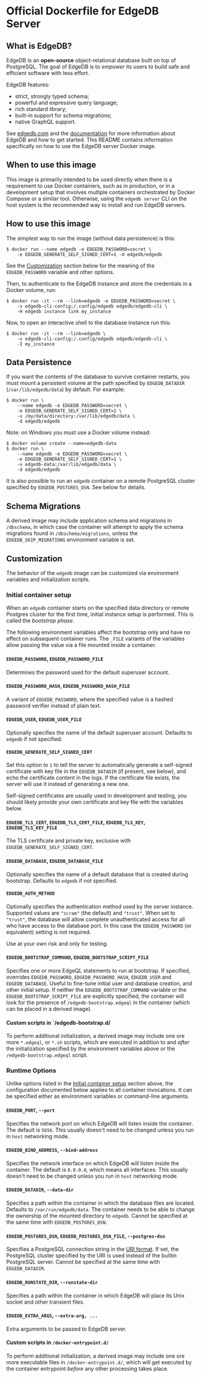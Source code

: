 # Official Dockerfile for EdgeDB Server

## What is EdgeDB?

EdgeDB is an **open-source** object-relational database built on top of
PostgreSQL. The goal of EdgeDB is to _empower_ its users to build safe
and efficient software with less effort.

EdgeDB features:

- strict, strongly typed schema;
- powerful and expressive query language;
- rich standard library;
- built-in support for schema migrations;
- native GraphQL support.

See [edgedb.com](https://www.edgedb.com/) and the
[documentation](https://www.edgedb.com/docs/) for more information about
EdgeDB and how to get started. This README contains information specifically
on how to use the EdgeDB server Docker image.

## When to use this image

This image is primarily intended to be used directly when there is a
requirement to use Docker containers, such as in production, or in a
development setup that involves multiple containers orchestrated by
Docker Compose or a similar tool. Otherwise, using the `edgedb server`
CLI on the host system is the recommended way to install and run
EdgeDB servers.

## How to use this image

The simplest way to run the image (without data persistence) is this:

```shell
$ docker run --name edgedb -e EDGEDB_PASSWORD=secret \
    -e EDGEDB_GENERATE_SELF_SIGNED_CERT=1 -d edgedb/edgedb
```

See the [Customization](#customization) section below for the meaning of
the `EDGEDB_PASSWORD` variable and other options.

Then, to authenticate to the EdgeDB instance and store the credentials in
a Docker volume, run:

```shell
$ docker run -it --rm --link=edgedb -e EDGEDB_PASSWORD=secret \
    -v edgedb-cli-config:/.config/edgedb edgedb/edgedb-cli \
    -H edgedb instance link my_instance
```

Now, to open an interactive shell to the database instance run this:

```shell
$ docker run -it --rm --link=edgedb \
    -v edgedb-cli-config:/.config/edgedb edgedb/edgedb-cli \
    -I my_instance
```

## Data Persistence

If you want the contents of the database to survive container restarts,
you must mount a persistent volume at the path specified by
`EDGEDB_DATADIR` (`/var/lib/edgedb/data`) by default.  For example:

```shell
$ docker run \
    --name edgedb -e EDGEDB_PASSWORD=secret \
    -e EDGEDB_GENERATE_SELF_SIGNED_CERT=1 \
    -v /my/data/directory:/var/lib/edgedb/data \
    -d edgedb/edgedb
```

Note: on Windows you must use a Docker volume instead:

```shell
$ docker volume create --name=edgedb-data
$ docker run \
    --name edgedb -e EDGEDB_PASSWORD=secret \
    -e EDGEDB_GENERATE_SELF_SIGNED_CERT=1 \
    -v edgedb-data:/var/lib/edgedb/data \
    -d edgedb/edgedb
```

It is also possible to run an `edgedb` container on a remote PostgreSQL
cluster specified by `EDGEDB_POSTGRES_DSN`.  See below for details.

## Schema Migrations

A derived image may include application schema and migrations in
`/dbschema`, in which case the container will attempt to apply the
schema migrations found in `/dbschema/migrations`, unless
the `EDGEDB_SKIP_MIGRATIONS` environment variable is set.

## Customization

The behavior of the `edgedb` image can be customized via environment
variables and initialization scripts.

### Initial container setup

When an `edgedb` container starts on the specified data directory or remote
Postgres cluster for the first time, initial instance setup is performed.
This is called the _bootstrap phase_.

The following environment variables affect the bootstrap only and have no
effect on subsequent container runs. The `_FILE` variants of the variables
allow passing the value via a file mounted inside a container.

#### `EDGEDB_PASSWORD`, `EDGEDB_PASSWORD_FILE`

Determines the password used for the default superuser account.

#### `EDGEDB_PASSWORD_HASH`, `EDGEDB_PASSWORD_HASH_FILE`

A variant of `EDGEDB_PASSWORD`, where the specified value is a hashed password
verifier instead of plain text.

#### `EDGEDB_USER`, `EDGEDB_USER_FILE`

Optionally specifies the name of the default superuser account. Defaults to
`edgedb` if not specified.

#### `EDGEDB_GENERATE_SELF_SIGNED_CERT`

Set this option to `1` to tell the server to automatically generate a
self-signed certificate with key file in the `EDGEDB_DATADIR` (if present,
see below), and echo the certificate content in the logs. If the certificate
file exists, the server will use it instead of generating a new one.

Self-signed certificates are usually used in development and testing, you
should likely provide your own certificate and key file with the variables below.

#### `EDGEDB_TLS_CERT`, `EDGEDB_TLS_CERT_FILE`, `EDGEDB_TLS_KEY`, `EDGEDB_TLS_KEY_FILE`

The TLS certificate and private key, exclusive with
`EDGEDB_GENERATE_SELF_SIGNED_CERT`.

#### `EDGEDB_DATABASE`, `EDGEDB_DATABASE_FILE`

Optionally specifies the name of a default database that is created during
bootstrap. Defaults to `edgedb` if not specified.

#### `EDGEDB_AUTH_METHOD`

Optionally specifies the authentication method used by the server instance.
Supported values are `"scram"` (the default) and `"trust"`.  When set to
`"trust"`, the database will allow complete unauthenticated access for all
who have access to the database port.  In this case the `EDGEDB_PASSWORD`
(or equivalent) setting is not required.

Use at your own risk and only for testing.

#### `EDGEDB_BOOTSTRAP_COMMAND`, `EDGEDB_BOOTSTRAP_SCRIPT_FILE`

Specifies one or more EdgeQL statements to run at bootstrap. If specified,
overrides `EDGEDB_PASSWORD`, `EDGEDB_PASSWORD_HASH`, `EDGEDB_USER` and
`EDGEDB_DATABASE`. Useful to fine-tune initial user and database creation,
and other initial setup. If neither the `EDGEDB_BOOTSTRAP_COMMAND` variable
or the `EDGEDB_BOOTSTRAP_SCRIPT_FILE` are explicitly specified, the container
will look for the presence of `/edgedb-bootstrap.edgeql` in the container
(which can be placed in a derived image).

#### Custom scripts in `/edgedb-bootstrap.d/

To perform additional initialization, a derived image may include one ore
more `*.edgeql`, or `*.sh` scripts, which are executed in addition to and
_after_ the initialization specified by the environment variables above
or the `/edgedb-bootstrap.edgeql` script.

### Runtime Options

Unlike options listed in the [Initial container setup](#initial-container-setup)
section above, the configuration documented below applies to all container
invocations.  It can be specified either as environment variables or
command-line arguments.

#### `EDGEDB_PORT`, `--port`

Specifies the network port on which EdgeDB will listen inside the container.
The default is `5656`.  This usually doesn't need to be changed unless you
run in `host` networking mode.

#### `EDGEDB_BIND_ADDRESS`, `--bind-address`

Specifies the network interface on which EdgeDB will listen inside the
container.  The default is `0.0.0.0`, which means all interfaces.  This
usually doesn't need to be changed unless you run in `host` networking mode.

#### `EDGEDB_DATADIR`, `--data-dir`

Specifies a path within the container in which the database files are located.
Defaults to `/var/run/edgedb/data`.  The container needs to be able to
change the ownership of the mounted directory to `edgedb`.  Cannot be specified
at the same time with `EDGEDB_POSTGRES_DSN`.

#### `EDGEDB_POSTGRES_DSN`, `EDGEDB_POSTGRES_DSN_FILE`, `--postgres-dsn`

Specifies a PostgreSQL connection string in the
[URI format](https://www.postgresql.org/docs/13/libpq-connect.html#id-1.7.3.8.3.6).
If set, the PostgreSQL cluster specified by the URI is used instead of the
builtin PostgreSQL server.  Cannot be specified at the same time with
`EDGEDB_DATADIR`.

#### `EDGEDB_RUNSTATE_DIR`, `--runstate-dir`

Specifies a path within the container in which EdgeDB will place its Unix
socket and other transient files.

#### `EDGEDB_EXTRA_ARGS`, `--extra-arg, ...`

Extra arguments to be passed to EdgeDB server.

#### Custom scripts in `/docker-entrypoint.d/`

To perform additional initialization, a derived image may include one ore
more executable files in `/docker-entrypoint.d/`, which will get executed
by the container entrypoint _before_ any other processing takes place.
